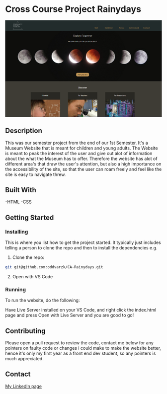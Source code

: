 # Cross Course Project Rainydays 

![image](https://raw.githubusercontent.com/oddvarzk/Portofolio1/main/images/Museum.png)


## Description

This was our semester project from the end of our 1st Semester. 
It's a Museum Website that is meant for children and young adults. 
The Website is meant to peak the interest of the user and give out alot of information about the what the Museum has to offer.
Therefore the website has alot of different area's that draw the user's attention, but also a high importance on the 
accessibility of the site, so that the user can roam freely and feel like the site is easy to navigate threw.

## Built With

-HTML
-CSS

## Getting Started

### Installing

This is where you list how to get the project started. It typically just includes telling a person to clone the repo and then to install the dependencies e.g.

1. Clone the repo:

```bash
git git@github.com:oddvarzk/CA-Rainydays.git
```

2. Open with VS Code

### Running


To run the website, do the following:

Have Live Server installed on your VS Code, and right click the index.html page and press Open with Live Server and you are good to go!

## Contributing

Please open a pull request to review the code, contact me below for any pointers on faulty code or changes i could make to make the website better, hence it's only my first year as a front end dev student, so any pointers is much appreciated.

## Contact

[My LinkedIn page](https://www.linkedin.com/in/oddvar-kristiansen-22b583262/)

